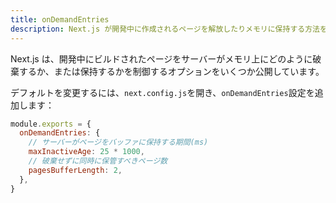 ```yaml
---
title: onDemandEntries
description: Next.js が開発中に作成されるページを解放したりメモリに保持する方法を設定します。
---
```


Next.js は、開発中にビルドされたページをサーバーがメモリ上にどのように破棄するか、または保持するかを制御するオプションをいくつか公開しています。

デフォルトを変更するには、`next.config.js`を開き、`onDemandEntries`設定を追加します：

```js title="next.config.js"
module.exports = {
  onDemandEntries: {
    // サーバーがページをバッファに保持する期間(ms)
    maxInactiveAge: 25 * 1000,
    // 破棄せずに同時に保管すべきページ数
    pagesBufferLength: 2,
  },
}
```
